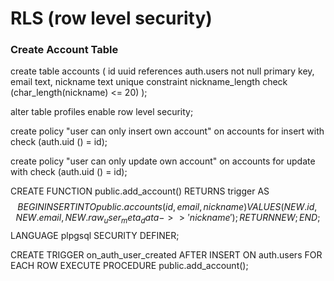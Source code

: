 # RLS (row level security)

### Create Account Table

create table
accounts (
id uuid references auth.users not null primary key,
email text,
nickname text unique constraint nickname_length check (char_length(nickname) <= 20)
);

alter table profiles enable row level security;

create policy "user can only insert own account" on accounts for insert
with check (auth.uid () = id);

create policy "user can only update own account" on accounts for update
with check (auth.uid () = id);

CREATE FUNCTION public.add_account()
RETURNS trigger AS $$
BEGIN
INSERT INTO public.accounts (id, email, nickname)
VALUES (NEW.id, NEW.email, NEW.raw_user_meta_data->>'nickname');
RETURN NEW;
END;
$$ LANGUAGE plpgsql SECURITY DEFINER;

CREATE TRIGGER on_auth_user_created
AFTER INSERT ON auth.users
FOR EACH ROW
EXECUTE PROCEDURE public.add_account();

